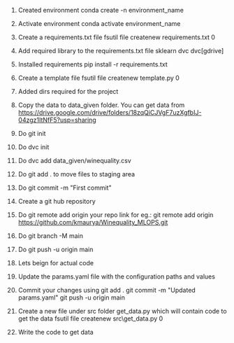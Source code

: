 1. Created environment
    conda create -n environment_name
   
2. Activate environment
    conda activate environment_name
   
3. Create a requirements.txt file
    fsutil file createnew requirements.txt 0
   
4. Add required library to the requirements.txt file
    sklearn
    dvc
    dvc[gdrive]
   
5. Installed requirements
    pip install -r requirements.txt
   
6. Create a template file
    fsutil file createnew template.py 0

7. Added dirs required for the project

8. Copy the data to data_given folder. You can get data from 
    https://drive.google.com/drive/folders/18zqQiCJVgF7uzXgfbIJ-04zgz1ItNfF5?usp=sharing
   
9. Do git init

10. Do dvc init

11. Do dvc add data_given/winequality.csv

12. Do git add . to move files to staging area

13. Do git commit -m "First commit"

14. Create a git hub repository

15. Do git remote add origin your repo link
    for eg.: git remote add origin https://github.com/kmaurya/Winequality_MLOPS.git
    
16. Do git branch -M main

17. Do git push -u origin main

18. Lets beign for actual code

19. Update the params.yaml file with the configuration paths and values

20. Commit your changes using 
    git add .
    git commit -m "Updated params.yaml"
    git push -u origin main
    
21. Create a new file under src folder get_data.py which will contain code to get the data
    fsutil file createnew src\get_data.py 0

22. Write the code to get data 


    





   
